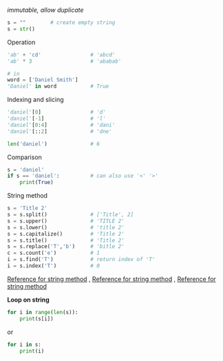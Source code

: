 *immutable, allow duplicate*

```python
s = ""        # create empty string
s = str()
```

Operation
```python
'ab' + 'cd'                # 'abcd'
'ab' * 3                   # 'ababab' 

# in
word = ['Daniel Smith']
'Daniel' in word           # True
```

Indexing and slicing
```python
'daniel'[0]                # 'd'
'daniel'[-1]               # 'l'
'daniel'[0:4]              # 'dani'
'daniel'[::2]              # 'dne'

len('daniel')              # 6
```

Comparison
```python
s = 'daniel'
if s == 'daniel':          # can also use '<' '>'
	print(True)
```

String method
```python
s = 'Title 2'
s = s.split()              # ['Title', 2]
s = s.upper()              # 'TITLE 2'
s = s.lower()              # 'title 2'
s = s.capitalize()         # 'Title 2'
s = s.title()              # 'Title 2'
s = s.replace('T','b')     # 'bitle 2'  
c = s.count('e')           # 1
i = s.find('T')            # return index of 'T'
i = s.index('T')           # 0
```
[Reference for string method](https://www.w3schools.com/python/python_ref_string.asp) , [Reference for string method](https://www.pythonmorsels.com/string-methods/) , [Reference for string method](https://www.pythonmorsels.com/string-methods/)

**Loop on string**
```python
for i in range(len(s)):
	print(s[i])
```
or
```python
for i in s:
	print(i)
```

